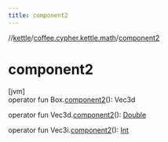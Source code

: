 ```yaml
---
title: component2
---
```

//[kettle](../../index.html)/[coffee.cypher.kettle.math](index.html)/[component2](component2.html)



# component2



[jvm]\
operator fun Box.[component2](component2.html)(): Vec3d

operator fun Vec3d.[component2](component2.html)(): [Double](https://kotlinlang.org/api/latest/jvm/stdlib/kotlin/-double/index.html)

operator fun Vec3i.[component2](component2.html)(): [Int](https://kotlinlang.org/api/latest/jvm/stdlib/kotlin/-int/index.html)




